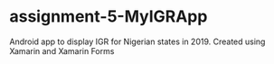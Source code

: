 # assignment-5-MyIGRApp
Android app to display IGR for Nigerian states in 2019.
Created using Xamarin and Xamarin Forms 
